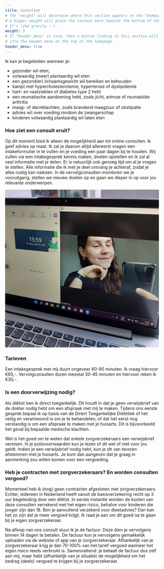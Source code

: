 ```yaml
---
title: Consulten 
# The "weight" will determine where this section appears on the "homepage".
# A bigger weight will place the content more towards the bottom of the page.
# It's like gravity ;-).
weight: 3
# If "header_menu" is true, then a button linking to this section will be placed
# into the header menu at the top of the homepage.
header_menu: true
---
```


Ik kan je begeleiden wanneer je:
- gezonder wil eten;
- volwaardig (meer) plantaardig wil eten
- een gezond(er) lichaamsgewicht wil bereiken en behouden
- kampt met hypercholesterolemie, hypertensie of dyslipidemie
- hart- en vaatziekten of diabetes type 2 hebt
- een reumatische aandoening hebt, zoals jicht, artrose of reumatoïde arthritis
- maag- of darmklachten, zoals brandend maagzuur of obstipatie
- advies wil over voeding rondom de zwangerschap
- kinderen volwaardig plantaardig wil laten eten

### Hoe ziet een consult eruit?
Op dit moment bied ik alleen de mogelijkheid aan tot online consulten. Ik geef advies op maat. Ik zal je daarom altijd allereerst vragen een intakeformulier in te vullen en je voeding een paar dagen bij te houden. Wij zullen via een intakegesprek kennis maken, doelen opstellen en ik zal al veel informatie met je delen. Er is natuurlijk ook genoeg tijd om al je vragen te stellen. Alle informatie die ik met je deel ontvang je achteraf, zodat je alles rustig kan nalezen. In de vervolgconsulten monitoren we je vooruitgang, stellen we nieuwe doelen op en gaan we dieper in op voor jou relevante onderwerpen.

![Online consulten](images/online_consult.jpeg)

### Tarieven
Een intakegesprek met mij duurt ongeveer 60-90 minuten. Ik vraag hiervoor €65,-. Vervolgconsulten duren meestal 30-45 minuten en hiervoor reken ik €30,-.

### Is een doorverwijzing nodig?
Als diëtist ben ik direct toegankelijk. Dit houdt in dat je geen verwijsbrief van de dokter nodig hebt om een afspraak met mij te maken. Tijdens ons eerste gesprek bepaal ik op basis van de Direct Toegankelijke Diëtetiek of het veilig en verantwoord is om je te behandelen, of dat het eerst nog verstandig is om een afspraak te maken met je huisarts. Dit is bijvoorbeeld het geval bij bepaalde medische klachten.

Wel is het goed om te weten dat enkele zorgverzekeraars een verwijsbrief vereisen. In je polisvoorwaarden kun je lezen of dit wel of niet voor jou geldt. Indien je een verwijsbrief nodig hebt, kun je dit van tevoren afstemmen met je huisarts. Je kunt dan aangeven dat je graag in aanmerking zou willen komen voor een vergoeding.

### Heb je contracten met zorgverzekeraars? En worden consulten vergoed?
Momenteel heb ik (nog) geen contracten afgesloten met zorgverzekeraars. Echter, iedereen in Nederland heeft vanuit de basisverzekering recht op 3 uur begeleiding door een diëtist. In eerste instantie worden de kosten van deze consulten verrekend met het eigen risico, behalve voor kinderen die jonger zijn dan 18. Ben je aanvullend verzekerd voor dieetadvies? Dan kan het zo zijn dat je meer vergoed krijgt. Ik raad je aan om dit goed na te gaan bij je eigen zorgverzekeraar.

Na afloop van ons consult stuur ik je de factuur. Deze dien je vervolgens binnen 14 dagen te betalen. De factuur kun je vervolgens gemakkelijk uploaden via de website of app van je zorgverzekeraar. Afhankelijk van je zorgverzekeraar krijg je dan 70-100% van het tarief vergoed wanneer het eigen risico reeds verbruikt is. Samenvattend: je betaalt de factuur dus zelf aan mij, maar hebt (afhankelijk van je situatie) de mogelijkheid om het bedrag (deels) vergoed te krijgen bij je zorgverzekeraar. 

